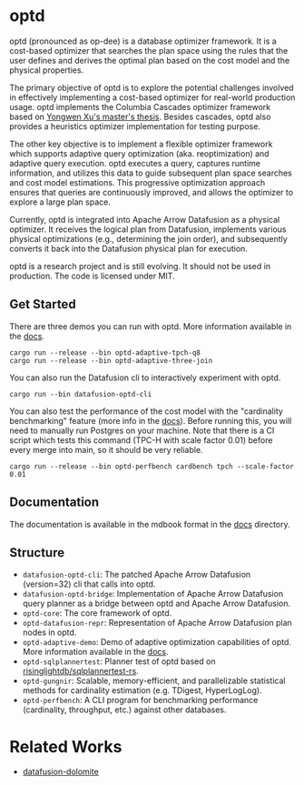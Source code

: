 # optd

optd (pronounced as op-dee) is a database optimizer framework. It is a cost-based optimizer that searches the plan space using the rules that the user defines and derives the optimal plan based on the cost model and the physical properties.

The primary objective of optd is to explore the potential challenges involved in effectively implementing a cost-based optimizer for real-world production usage. optd implements the Columbia Cascades optimizer framework based on [Yongwen Xu's master's thesis](https://15721.courses.cs.cmu.edu/spring2019/papers/22-optimizer1/xu-columbia-thesis1998.pdf). Besides cascades, optd also provides a heuristics optimizer implementation for testing purpose.

The other key objective is to implement a flexible optimizer framework which supports adaptive query optimization (aka. reoptimization) and adaptive query execution. optd executes a query, captures runtime information, and utilizes this data to guide subsequent plan space searches and cost model estimations. This progressive optimization approach ensures that queries are continuously improved, and allows the optimizer to explore a large plan space.

Currently, optd is integrated into Apache Arrow Datafusion as a physical optimizer. It receives the logical plan from Datafusion, implements various physical optimizations (e.g., determining the join order), and subsequently converts it back into the Datafusion physical plan for execution.

optd is a research project and is still evolving. It should not be used in production. The code is licensed under MIT.

## Get Started

There are three demos you can run with optd. More information available in the [docs](docs/).

```
cargo run --release --bin optd-adaptive-tpch-q8
cargo run --release --bin optd-adaptive-three-join
```

You can also run the Datafusion cli to interactively experiment with optd.

```
cargo run --bin datafusion-optd-cli
```

You can also test the performance of the cost model with the "cardinality benchmarking" feature (more info in the [docs](docs/)).
Before running this, you will need to manually run Postgres on your machine.
Note that there is a CI script which tests this command (TPC-H with scale factor 0.01) before every merge into main, so it should be very reliable.
```
cargo run --release --bin optd-perfbench cardbench tpch --scale-factor 0.01
```

## Documentation

The documentation is available in the mdbook format in the [docs](docs) directory.

## Structure

* `datafusion-optd-cli`: The patched Apache Arrow Datafusion (version=32) cli that calls into optd.
* `datafusion-optd-bridge`: Implementation of Apache Arrow Datafusion query planner as a bridge between optd and Apache Arrow Datafusion.
* `optd-core`: The core framework of optd.
* `optd-datafusion-repr`: Representation of Apache Arrow Datafusion plan nodes in optd.
* `optd-adaptive-demo`: Demo of adaptive optimization capabilities of optd. More information available in the [docs](docs/).
* `optd-sqlplannertest`: Planner test of optd based on [risinglightdb/sqlplannertest-rs](https://github.com/risinglightdb/sqlplannertest-rs).
* `optd-gungnir`: Scalable, memory-efficient, and parallelizable statistical methods for cardinality estimation (e.g. TDigest, HyperLogLog).
* `optd-perfbench`: A CLI program for benchmarking performance (cardinality, throughput, etc.) against other databases.


# Related Works

* [datafusion-dolomite](https://github.com/datafusion-contrib/datafusion-dolomite)

